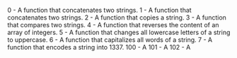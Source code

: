0 - A function that concatenates two strings.
1 - A function that concatenates two strings.
2 - A function that copies a string.
3 - A function that compares two strings.
4 - A function that reverses the content of an array of integers.
5 - A function that changes all lowercase letters of a string to uppercase.
6 - A function that capitalizes all words of a string.
7 - A function that encodes a string into 1337.
100 - A 
101 - A 
102 - A 
